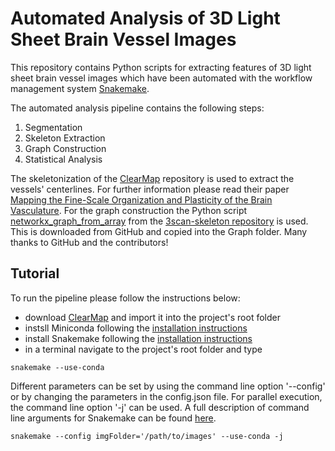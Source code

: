 # **Automated Analysis of 3D Light Sheet Brain Vessel Images**

This repository contains Python scripts for extracting features of 3D light sheet brain vessel images which have been
automated with the workflow management system [Snakemake](https://github.com/snakemake/snakemake).

The automated analysis pipeline contains the following steps:

1. Segmentation
2. Skeleton Extraction
3. Graph Construction
4. Statistical Analysis

The skeletonization of the [ClearMap](https://github.com/ChristophKirst/ClearMap2) repository is used to extract the
vessels' centerlines. For further information please read their paper
[Mapping the Fine-Scale Organization and Plasticity of the Brain Vasculature](https://www.sciencedirect.com/science/article/abs/pii/S0092867420301094).
For the graph construction the Python script
[networkx_graph_from_array](https://github.com/3Scan/3scan-skeleton/blob/master/skeleton/networkx_graph_from_array.py)
from the
[3scan-skeleton repository](https://github.com/3Scan/3scan-skeleton#3d-image-skeletonization-tools) is used. This is
downloaded from GitHub and copied into the Graph folder. Many thanks to GitHub and the contributors!

## Tutorial
To run the pipeline please follow the instructions below:
* download [ClearMap](https://github.com/ChristophKirst/ClearMap2) and import it into the project's root folder
* instsll Miniconda following the [installation instructions](https://conda.io/projects/conda/en/latest/user-guide/install/index.html)
* install Snakemake following the [installation instructions](https://snakemake.readthedocs.io/en/stable/getting_started/installation.html)
* in a terminal navigate to the project's root folder and type
```
snakemake --use-conda
```

Different parameters can be set by using the command line option '--config' or by changing the parameters in the
config.json file. For parallel execution, the command line option '-j' can be used. A full description of command line
arguments for Snakemake can be found [here](https://snakemake.readthedocs.io/en/v4.5.1/executable.html).
```
snakemake --config imgFolder='/path/to/images' --use-conda -j
```








 



